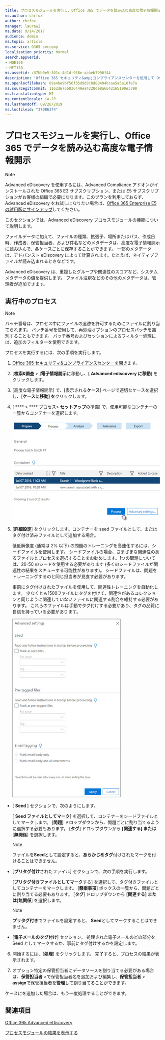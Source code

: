 ```yaml
---
title: プロセスモジュールを実行し、Office 365 でデータを読み込む高度な電子情報開示
ms.author: chrfox
author: chrfox
manager: laurawi
ms.date: 9/14/2017
audience: Admin
ms.topic: article
ms.service: O365-seccomp
localization_priority: Normal
search.appverid:
- MOE150
- MET150
ms.assetid: c87bb0e5-301c-4d1d-958e-aabeb7990f44
description: 'Office 365 セキュリティ&amp;コンプライアンスセンターを使用して Office 365 Advanced eDiscovery にアクセスし、ケースに対して Process モジュールを実行する方法について説明します。  '
ms.openlocfilehash: 89a4be9bf56f35d9d9cbd88494bcae5a5a10fe7a
ms.sourcegitcommit: 1162d676b036449ea4220de8a6642165190e3398
ms.translationtype: MT
ms.contentlocale: ja-JP
ms.lasthandoff: 09/20/2019
ms.locfileid: "37086374"
---
```

# <a name="run-the-process-module-and-load-data-in-office-365-advanced-ediscovery"></a>プロセスモジュールを実行し、Office 365 でデータを読み込む高度な電子情報開示

> [!NOTE]
> Advanced eDiscovery を使用するには、Advanced Compliance アドオンがインストールされた Office 365 E3 サブスクリプション、または E5 サブスクリプションがお客様の組織で必要になります。このプランを利用しておらず、Advanced eDiscovery をお試しになりたい場合は、[Office 365 Enterprise E5 の試用版にサインアップ](https://go.microsoft.com/fwlink/p/?LinkID=698279)してください。 
  
このセクションでは、Advanced eDiscovery プロセスモジュールの機能について説明します。 
  
ファイルデータに加えて、ファイルの種類、拡張子、場所またはパス、作成日時、作成者、保管担当者、および件名などのメタデータは、高度な電子情報開示に読み込んで、各ケースごとに保存することができます。 一部のメタデータは、アドバンスト eDiscovery によって計算されます。たとえば、ネイティブファイルが読み込まれるときなどです。 
  
Advanced eDiscovery は、重複したグループや関連性のスコアなど、システムメタデータの値を提供します。 ファイル注釈などのその他のメタデータは、管理者が追加できます。 
  
## <a name="running-process"></a>実行中のプロセス

> [!NOTE]
> バッチ番号は、プロセス中にファイルの追跡を許可するためにファイルに割り当てられます。 バッチ番号を使用して、再処理オプションのプロセスバッチを識別することもできます。 バッチ番号およびセッションによるフィルター処理には、追加のフィルターを使用できます。 
  
プロセスを実行するには、次の手順を実行します。
  
1. [Office 365 セキュリティ&amp;コンプライアンスセンターを開き](go-to-the-securitycompliance-center.md)ます。 
    
2. [**検索&amp;調査** \> ]**電子情報開示**に移動し、[ **Advanced ediscovery に移動**] をクリックします。
    
3. [高度な電子情報開示] で、[表示される**ケース**] ページで適切なケースを選択し、[**ケースに移動] を**クリックします。
    
4. [ **** \> **** プロセス\> **セットアップ**の準備] で、使用可能なコンテナーの一覧からコンテナーを選択します。
    
    ![検索結果をケースに追加するには、[処理] をクリックします。](media/50bdc55c-d378-4881-b302-31ef785fa359.png)
  
5. [**詳細設定**] をクリックします。コンテナーを seed ファイルとして、またはタグ付け済みファイルとして追加する場合。 
    
    低低解像度 (通常は 2% 以下) の問題のトレーニングを高速化するには、シードファイルを使用します。 シードファイルの場合、さまざまな関連性のあるファイルとプロセスを選択することをお勧めします。1つの問題については、20-50 のシードを使用する必要があります (多くのシードファイルが関連性の結果をスキューする可能性があります)。 シードファイルは、問題をトレーニングするのと同じ担当者が見直す必要があります。
    
    事前にタグ付けされたファイルを使用して、関連性トレーニングを自動化します。 少なくとも1500ファイルにタグを付けて、関連性があるコレクションと同じように関連していないファイルに関連する割合を維持する必要があります。 これらのファイルは手動でタグ付けする必要があり、タグの品質に自信を持っている必要があります。
    
    ![バッチファイルを処理するための [詳細設定] ページのスクリーンショット](media/3c25cb78-4484-41e5-bd34-3753c7ab6cf2.jpg)
  
  - [ **Seed** ] セクションで、次のようにします。 
    
    [ **Seed ファイルとしてマーク**] を選択して、コンテナーをシードファイルとしてマークします。 [**問題**] ドロップダウンから、問題ごとに割り当てるように選択する必要もあります。 [**タグ**] ドロップダウンから **[関連する] または**[**無関係**] を選択します。 
    
    > [!NOTE]
    > ファイルを**Seed**として設定すると、**あらかじめタグ**付けされたマークを付けることはできません。 
  
  - [**プリタグ付け**されたファイル] セクションで、次の手順を実行します。 
    
    [**プリタグ付きファイルとしてマーク**する] を選択して、タグ付きファイルとしてコンテナーをマークします。 [**懸案事項**] ボックスの一覧から、問題ごとに割り当てる必要もあります。 [**タグ**] ドロップダウンから **[関連する] または**[**無関係**] を選択します。 
    
    > [!NOTE]
    > **プリタグ付き**でファイルを設定すると、 **Seed**としてマークすることはできません。 
  
  - [**電子メールのタグ付け**] セクション。 処理された電子メールのどの部分を Seed としてマークするか、事前にタグ付けするかを設定します。 
    
6. 開始するには、[**処理**] をクリックします。 完了すると、プロセスの結果が表示されます。
    
7. オプション特定の保管担当者にデータソースを割り当てる必要がある場合は、**保管担当者** \>で保管担当者名を追加および編集し、**保管担当者** \> **assign**で保管担当者を**管理**して割り当てることができます。 
    
ケースにを追加した場合は、もう一度処理することができます。
  
## <a name="see-also"></a>関連項目

[Office 365 Advanced eDiscovery](office-365-advanced-ediscovery.md)
  
[プロセスモジュールの結果を表示する](view-process-module-results-in-advanced-ediscovery.md)


